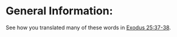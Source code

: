 # General Information:

See how you translated many of these words in [Exodus 25:37-38](../25/37.md).